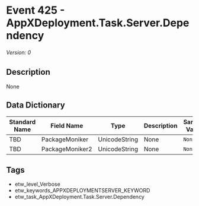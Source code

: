# Event 425 - AppXDeployment.Task.Server.Dependency
###### Version: 0

## Description
None

## Data Dictionary
|Standard Name|Field Name|Type|Description|Sample Value|
|---|---|---|---|---|
|TBD|PackageMoniker|UnicodeString|None|`None`|
|TBD|PackageMoniker2|UnicodeString|None|`None`|

## Tags
* etw_level_Verbose
* etw_keywords_APPXDEPLOYMENTSERVER_KEYWORD
* etw_task_AppXDeployment.Task.Server.Dependency